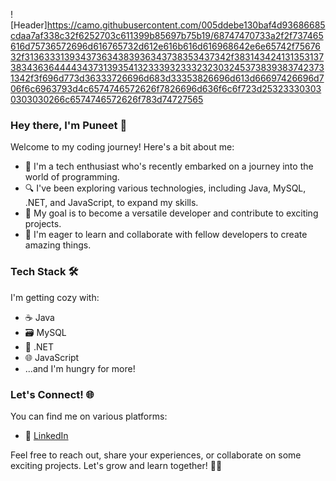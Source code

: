  ![Header]https://camo.githubusercontent.com/005ddebe130baf4d93686685cdaa7af338c32f6252703c611399b85697b75b19/68747470733a2f2f737465616d75736572696d616765732d612e616b616d616968642e6e65742f7567632f313633313934373634383936343738353437342f383143424131353137383436364444343731393541323339323332323032453738393837423731342f3f696d773d36333726696d683d33353826696d613d66697426696d706f6c6963793d4c6574746572626f7826696d636f6c6f723d253233303030303030266c6574746572626f783d74727565

### Hey there, I'm Puneet  👋

Welcome to my coding journey! Here's a bit about me:

- 🌱 I'm a tech enthusiast who's recently embarked on a journey into the world of programming.
- 🔍 I've been exploring various technologies, including Java, MySQL, .NET, and JavaScript, to expand my skills.
- 🚀 My goal is to become a versatile developer and contribute to exciting projects.
- 🌟 I'm eager to learn and collaborate with fellow developers to create amazing things.

### Tech Stack 🛠️

I'm getting cozy with:

- ☕ Java
- 🗃️ MySQL
- 🔵 .NET
- 🌐 JavaScript
- ...and I'm hungry for more!

### Let's Connect! 🌐

You can find me on various platforms:

- 💼 [LinkedIn](https://www.linkedin.com/in/puneetkumar2000)

Feel free to reach out, share your experiences, or collaborate on some exciting projects. Let's grow and learn together! 🌱✨

